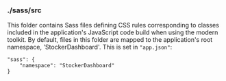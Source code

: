 ### ./sass/src

This folder contains Sass files defining CSS rules corresponding to classes
included in the application's JavaScript code build when using the modern toolkit.
By default, files in this folder are mapped to the application's root namespace, 'StockerDashboard'.
This is set in `"app.json"`:

    "sass": {
        "namespace": "StockerDashboard"
    }